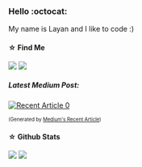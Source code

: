 ### Hello :octocat:
My name is Layan and I like to code :)
<!--
My name is Layan and I like to code. 🌱
- I have a bachelor's degree in Computer Science
- I'm interested in applied research in AI and Data Science
- 🔭 Currently working on applying AI to elevate the healthcare sector in Saudi Arabia

Also, I enjoy reading, playing video games, and stargazing. :waxing_gibbous_moon:
--->

#### ☆ Find Me 
[![](https://img.shields.io/badge/LinkedIn-0077B5?style=for-the-badge&logo=linkedin&logoColor=white)](https://www.linkedin.com/in/layan-alabdullatef/)
[![](https://img.shields.io/badge/Medium-12100E?style=for-the-badge&logo=medium&logoColor=white)](https://medium.com/@LayanSA)
<!--
[![](https://img.shields.io/badge/Twitter-1DA1F2?style=for-the-badge&logo=twitter&logoColor=white)](https://twitter.com/LayanCS)
--->
##### Latest Medium Post:

<a target="_blank" href="https://github-readme-medium-recent-article.vercel.app/medium/@LayanSA/0"><img src="https://github-readme-medium-recent-article.vercel.app/medium/@LayanSA/0" alt="Recent Article 0"></a>

<!-- <a target="_blank" href="https://github-readme-medium-recent-article.vercel.app/medium/@LayanS/2"><img src="https://github-readme-medium-recent-article.vercel.app/medium/@LayanS/2" alt="Recent Article 2">  -->

<sup><sub>(Generated by [Medium's Recent Article](https://github.com/bxcodec/github-readme-medium-recent-article))</sup></sub>



#### ☆ Github Stats
<!-- ![](https://github-profile-summary-cards.vercel.app/api/cards/profile-details?username=layancs&theme=monokai) -->
![](https://github-profile-summary-cards.vercel.app/api/cards/stats?username=layancs&theme=tokyonight)
![](https://github-profile-summary-cards.vercel.app/api/cards/repos-per-language?username=layancs&theme=nord_bright)
<!-- ![LayanCS's GitHub stats](https://github-readme-stats.vercel.app/api?username=layancs&show_icons=true&theme=monokai) -->
<!-- [![Top Langs](https://github-readme-stats.vercel.app/api/top-langs/?username=layancs&layout=compact)](https://github.com/anuraghazra/github-readme-stats) -->


<!--
**LayanCS/LayanCS** is a ✨ _special_ ✨ repository because its `README.md` (this file) appears on your GitHub profile.

Here are some ideas to get you started:

- 🔭 I’m currently working on ...
- 🌱 I’m currently learning ...
- 👯 I’m looking to collaborate on ...
- 🤔 I’m looking for help with ...
- 💬 Ask me about ...
- 📫 How to reach me: ...
- 😄 Pronouns: ...
- ⚡ Fun fact: ...
-->
